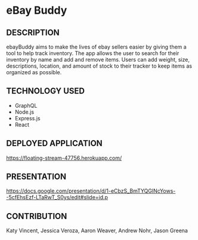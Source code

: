 # eBay Buddy

## DESCRIPTION

ebayBuddy aims to make the lives of ebay sellers easier by giving them a tool to help track inventory. The app allows the user to search for their inventory by name and add and remove items. Users can add weight, size, descriptions, location, and amount of stock to their tracker to keep items as organized as possible.

## TECHNOLOGY USED

* GraphQL
* Node.js
* Express.js
* React

## DEPLOYED APPLICATION

https://floating-stream-47756.herokuapp.com/

## PRESENTATION

https://docs.google.com/presentation/d/1-eCbzS_BmTYQGINcYows--5cfEhsEzf-LTaRwT_S0ys/edit#slide=id.p


## CONTRIBUTION

Katy Vincent, Jessica Veroza, Aaron Weaver, Andrew Nohr, Jason Greena
